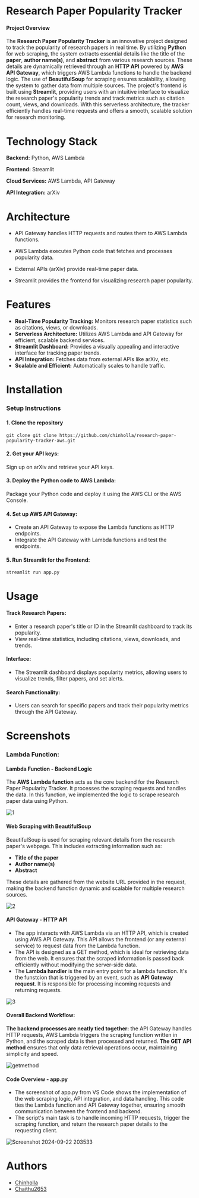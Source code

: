 
# Research Paper Popularity Tracker
#### Project Overview

The **Research Paper Popularity Tracker** is an innovative project designed to track the popularity of research papers in real time. By utilizing **Python** for web scraping, the system extracts essential details like the title of the **paper**, **author name(s)**, and **abstract** from various research sources. These details are dynamically retrieved through an **HTTP API** powered by **AWS API Gateway**, which triggers AWS Lambda functions to handle the backend logic. The use of **BeautifulSoup** for scraping ensures scalability, allowing the system to gather data from multiple sources. The project's frontend is built using **Streamlit**, providing users with an intuitive interface to visualize the research paper's popularity trends and track metrics such as citation count, views, and downloads. With this serverless architecture, the tracker efficiently handles real-time requests and offers a smooth, scalable solution for research monitoring.

# Technology Stack
 
**Backend:** Python, AWS Lambda

**Frontend:** Streamlit

**Cloud Services:** AWS Lambda, API Gateway

**API Integration:** arXiv



# Architecture


-   API Gateway handles HTTP requests and routes them to AWS Lambda functions.

- AWS Lambda executes Python code that fetches and processes popularity data.
- External APIs (arXiv) provide real-time paper data.
- Streamlit provides the frontend for visualizing research paper popularity.

# Features

- **Real-Time Popularity Tracking:** Monitors research paper statistics such as citations, views, or downloads.
- **Serverless Architecture:** Utilizes AWS Lambda and API Gateway for efficient, scalable backend services.
- **Streamlit Dashboard:** Provides a visually appealing and interactive interface for tracking paper trends.
- **API Integration:** Fetches data from external APIs like arXiv, etc.
- **Scalable and Efficient:** Automatically scales to handle traffic.


# Installation

### Setup Instructions

 #### 1. Clone the repository
    git clone git clone https://github.com/chinholla/research-paper-popularity-tracker-aws.git

 #### 2. Get your API keys:
Sign up on arXiv and retrieve your API keys.

 #### 3.  Deploy the Python code to AWS Lambda:
 Package your Python code and deploy it using the AWS CLI or the AWS Console.

 #### 4. Set up AWS API Gateway:
- Create an API Gateway to expose the Lambda functions as HTTP endpoints.
- Integrate the API Gateway with Lambda functions and test the endpoints.

#### 5. Run Streamlit for the Frontend:
    streamlit run app.py

    

# Usage

#### Track Research Papers: 
- Enter a research paper's title or ID in the Streamlit dashboard to track its popularity.
- View real-time statistics, including citations, views, downloads, and trends.

#### Interface:
- The Streamlit dashboard displays popularity metrics, allowing users to visualize trends, filter papers, and set alerts.

#### Search Functionality:
- Users can search for specific papers and track their popularity metrics through the API Gateway.


# Screenshots

### Lambda Function:

#### Lambda Function - Backend Logic
The **AWS Lambda function** acts as the core backend for the Research Paper Popularity Tracker. It processes the scraping requests and handles the data. In this function, we implemented the logic to scrape research paper data using Python.

![1](https://github.com/user-attachments/assets/f93ed90e-abb2-4295-980f-ca8712ad40d2)




#### Web Scraping with BeautifulSoup
BeautifulSoup is used for scraping relevant details from the research paper's webpage. This includes extracting information such as:
- **Title of the paper**
- **Author name(s)**
- **Abstract**

These details are gathered from the website URL provided in the request, making the backend function dynamic and scalable for multiple research sources.

![2](https://github.com/user-attachments/assets/48479dbc-09ec-4ce7-8905-b77b933855a3)


#### API Gateway - HTTP API
- The app interacts with AWS Lambda via an HTTP API, which is created using AWS API Gateway. This API allows the frontend (or any external service) to request data from the Lambda function.
- The API is designed as a GET method, which is ideal for retrieving data from the web. It ensures that the scraped information is passed back efficiently without modifying the server-side data.
- The **Lambda handler** is the main entry point for a lambda function. It's the funstcion that is triggered by an event, such as **API Gateway request**. It is responsible for processing incoming requests and returning requests.

![3](https://github.com/user-attachments/assets/2dfd4129-f30c-4fe6-9633-0fe596472afb)


#### Overall Backend Workflow:
**The backend processes are neatly tied together:** the API Gateway handles HTTP requests, AWS Lambda triggers the scraping function written in Python, and the scraped data is then processed and returned. **The GET API method** ensures that only data retrieval operations occur, maintaining simplicity and speed.

![getmethod](https://github.com/user-attachments/assets/288c4450-adfe-447a-91d3-99ecc46cc296)

#### Code Overview - app.py
- The screenshot of app.py from VS Code shows the implementation of the web scraping logic, API integration, and data handling. This code ties the Lambda function and API Gateway together, ensuring smooth communication between the frontend and backend.
- The script's main task is to handle incoming HTTP requests, trigger the scraping function, and return the research paper details to the requesting client.

![Screenshot 2024-09-22 203533](https://github.com/user-attachments/assets/08dfad51-1dfa-44b7-82b5-ca2cfa3004e2)











# Authors

- [Chinholla](https://github.com/chinholla)
- [Chaithu2653](https://github.com/Chaithu2653)



